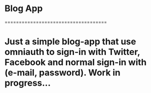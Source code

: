# Blog App

====================================


# Just a simple blog-app that use omniauth to sign-in with Twitter, Facebook and normal sign-in with (e-mail, password). Work in progress...